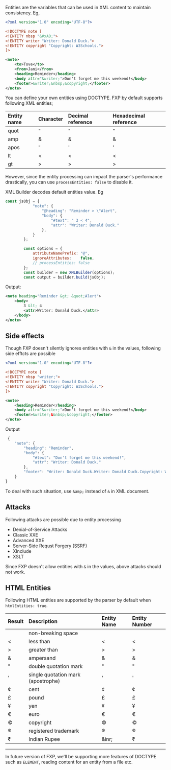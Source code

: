 
Entities are the variables that can be used  in XML content to maintain consistency. Eg,

```xml
<?xml version="1.0" encoding="UTF-8"?>

<!DOCTYPE note [
<!ENTITY nbsp "&#xA0;">
<!ENTITY writer "Writer: Donald Duck.">
<!ENTITY copyright "Copyright: W3Schools.">
]>

<note>
    <to>Tove</to>
    <from>Jani</from>
    <heading>Reminder</heading>
    <body attr="&writer;">Don't forget me this weekend!</body>
    <footer>&writer;&nbsp;&copyright;</footer>
</note> 
```

You can define your own entities using DOCTYPE. FXP by default supports following XML entities;

| Entity name | Character | Decimal reference | Hexadecimal reference |
| :---------- | :-------- | :---------------- | :-------------------- |
| quot        | "         | &#34;             | &#x22;                |
| amp         | &         | &#38;             | &#x26;                |
| apos        | '         | &#39;             | &#x27;                |
| lt          | <         | &#60;             | &#x3C;                |
| gt          | >         | &#62;             | &#x3E;                |

However, since the entity processing can impact the parser's performance drastically, you can use `processEntities: false` to disable it.

XML Builder decodes default entities value. Eg
```js
const jsObj = {
            "note": {
                "@heading": "Reminder > \"Alert",
                "body": {
                    "#text": " 3 < 4",
                    "attr": "Writer: Donald Duck."
                },
            }
        };

        const options = {
            attributeNamePrefix: "@",
            ignoreAttributes:    false,
            // processEntities: false
        };
        const builder = new XMLBuilder(options);
        const output = builder.build(jsObj);
```
Output:
```xml
<note heading="Reminder &gt; &quot;Alert">
    <body>
        3 &lt; 4
        <attr>Writer: Donald Duck.</attr>
    </body>
</note>
```

## Side effects

Though FXP doesn't silently ignores entities with `&` in the values, following side efftcts are possible

```xml
<?xml version="1.0" encoding="UTF-8"?>

<!DOCTYPE note [
<!ENTITY nbsp "writer;">
<!ENTITY writer "Writer: Donald Duck.">
<!ENTITY copyright "Copyright: W3Schools.">
]>

<note>
    <heading>Reminder</heading>
    <body attr="&writer;">Don't forget me this weekend!</body>
    <footer>&writer;&&nbsp;&copyright;</footer>
</note> 
```

Output

```js
 {
    "note": {
        "heading": "Reminder",
        "body": {
            "#text": "Don't forget me this weekend!",
            "attr": "Writer: Donald Duck."
        },
        "footer": "Writer: Donald Duck.Writer: Donald Duck.Copyright: W3Schools."
    }
}
```

To deal with such situation, use `&amp;` instead of `&` in XML document.

## Attacks

Following attacks are possible due to entity processing

* Denial-of-Service Attacks
* Classic XXE
* Advanced XXE
* Server-Side Requst Forgery (SSRF)
* XInclude
* XSLT

Since FXP doesn't allow entities with `&` in the values, above attacks should not work.

## HTML Entities

Following HTML entities are supported by the parser by default when `htmlEntities: true`.

| Result | Description                        | Entity Name | Entity Number |
| :----- | :--------------------------------- | :---------- | :------------ |
|        | non-breaking space                 | &nbsp;      | &#160;        |        
| <      | less than                          | &lt;        | &#60;         |        
| >      | greater than                       | &gt;        | &#62;         |        
| &      | ampersand                          | &amp;       | &#38;         |        
| "      | double quotation mark              | &quot;      | &#34;         |        
| '      | single quotation mark (apostrophe) | &apos;      | &#39;         |        
| ¢      | cent                               | &cent;      | &#162;        |        
| £      | pound                              | &pound;     | &#163;        |        
| ¥      | yen                                | &yen;       | &#165;        |        
| €      | euro                               | &euro;      | &#8364;       |        
| ©      | copyright                          | &copy;      | &#169;        |        
| ®      | registered trademark               | &reg;       | &#174;        |        
| ₹      | Indian Rupee               | &inr;       | &#8377;        |
---

In future version of FXP, we'll be supporting more features of DOCTYPE such as `ELEMENT`, reading content for an entity from a file etc.